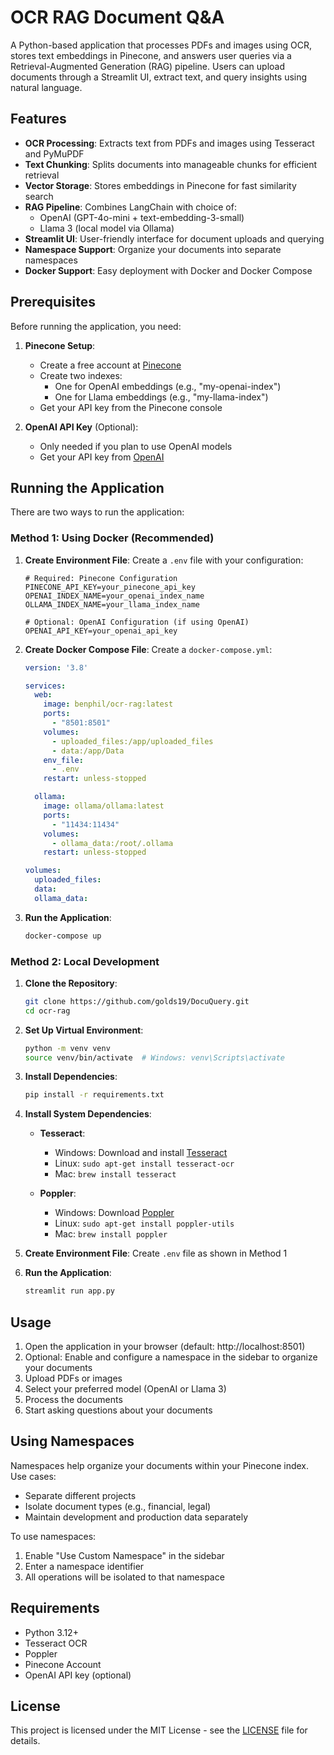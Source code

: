 # OCR RAG Document Q&A

A Python-based application that processes PDFs and images using OCR, stores text embeddings in Pinecone, and answers user queries via a Retrieval-Augmented Generation (RAG) pipeline. Users can upload documents through a Streamlit UI, extract text, and query insights using natural language.

## Features

- **OCR Processing**: Extracts text from PDFs and images using Tesseract and PyMuPDF
- **Text Chunking**: Splits documents into manageable chunks for efficient retrieval
- **Vector Storage**: Stores embeddings in Pinecone for fast similarity search
- **RAG Pipeline**: Combines LangChain with choice of:
  - OpenAI (GPT-4o-mini + text-embedding-3-small)
  - Llama 3 (local model via Ollama)
- **Streamlit UI**: User-friendly interface for document uploads and querying
- **Namespace Support**: Organize your documents into separate namespaces
- **Docker Support**: Easy deployment with Docker and Docker Compose

## Prerequisites

Before running the application, you need:

1. **Pinecone Setup**:
   - Create a free account at [Pinecone](https://www.pinecone.io)
   - Create two indexes:
     - One for OpenAI embeddings (e.g., "my-openai-index")
     - One for Llama embeddings (e.g., "my-llama-index")
   - Get your API key from the Pinecone console

2. **OpenAI API Key** (Optional):
   - Only needed if you plan to use OpenAI models
   - Get your API key from [OpenAI](https://platform.openai.com)

## Running the Application

There are two ways to run the application:

### Method 1: Using Docker (Recommended)

1. **Create Environment File**:
   Create a `.env` file with your configuration:
   ```env
   # Required: Pinecone Configuration
   PINECONE_API_KEY=your_pinecone_api_key
   OPENAI_INDEX_NAME=your_openai_index_name
   OLLAMA_INDEX_NAME=your_llama_index_name

   # Optional: OpenAI Configuration (if using OpenAI)
   OPENAI_API_KEY=your_openai_api_key
   ```

2. **Create Docker Compose File**:
   Create a `docker-compose.yml`:
   ```yaml
   version: '3.8'

   services:
     web:
       image: benphil/ocr-rag:latest
       ports:
         - "8501:8501"
       volumes:
         - uploaded_files:/app/uploaded_files
         - data:/app/Data
       env_file:
         - .env
       restart: unless-stopped

     ollama:
       image: ollama/ollama:latest
       ports:
         - "11434:11434"
       volumes:
         - ollama_data:/root/.ollama
       restart: unless-stopped

   volumes:
     uploaded_files:
     data:
     ollama_data:
   ```

3. **Run the Application**:
   ```bash
   docker-compose up
   ```

### Method 2: Local Development

1. **Clone the Repository**:
   ```bash
   git clone https://github.com/golds19/DocuQuery.git
   cd ocr-rag
   ```

2. **Set Up Virtual Environment**:
   ```bash
   python -m venv venv
   source venv/bin/activate  # Windows: venv\Scripts\activate
   ```

3. **Install Dependencies**:
   ```bash
   pip install -r requirements.txt
   ```

4. **Install System Dependencies**:
   - **Tesseract**:
     - Windows: Download and install [Tesseract](https://github.com/UB-Mannheim/tesseract/wiki)
     - Linux: `sudo apt-get install tesseract-ocr`
     - Mac: `brew install tesseract`
   
   - **Poppler**:
     - Windows: Download [Poppler](http://blog.alivate.com.au/poppler-windows/)
     - Linux: `sudo apt-get install poppler-utils`
     - Mac: `brew install poppler`

5. **Create Environment File**:
   Create `.env` file as shown in Method 1

6. **Run the Application**:
   ```bash
   streamlit run app.py
   ```

## Usage

1. Open the application in your browser (default: http://localhost:8501)
2. Optional: Enable and configure a namespace in the sidebar to organize your documents
3. Upload PDFs or images
4. Select your preferred model (OpenAI or Llama 3)
5. Process the documents
6. Start asking questions about your documents

## Using Namespaces

Namespaces help organize your documents within your Pinecone index. Use cases:
- Separate different projects
- Isolate document types (e.g., financial, legal)
- Maintain development and production data separately

To use namespaces:
1. Enable "Use Custom Namespace" in the sidebar
2. Enter a namespace identifier
3. All operations will be isolated to that namespace

## Requirements

- Python 3.12+
- Tesseract OCR
- Poppler
- Pinecone Account
- OpenAI API key (optional)

## License

This project is licensed under the MIT License - see the [LICENSE](LICENSE) file for details.
